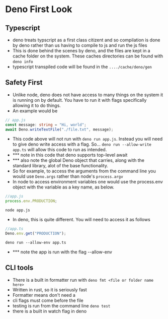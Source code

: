# Deno First Look

## Typescript

-   deno treats typscript as a first class citizent and so compilation is done by deno rather than us having to compile to js and run the js files
-   This is done behind the scenes by deno, and the files are kept in a cache folder on the system. These caches directories can be found with `deno info`
-   typescript transpiled code will be found in the `..../cache/deno/gen`

## Safety First

-   Unlike node, deno does not have access to many things on the system it is running on by default. You have to run it with flags specifically allowing it to do things.
-   An example would be

```typescript
// app.js
const message: string = "Hi, world";
await Deno.writeTextFile("./file.txt", message);
```

-   This code above will not run with `deno run app.js`. Instead you will need to give deno write access with a flag. So...
    `deno run --allow-write app.ts` will allow this code to run as intended.
-   \*\*\* note in this code that deno supports top-level await
-   \*\*\* also note the global Deno object that carries, along with the standard library, alot of the base functionality.
-   So for example, to access the arguments from the command line you would use `Deno.args` rather than node's `process.argv`
-   In node to access environment variables one would use the process.env object with the variable as a key name, as below.

```js
//app.js
process.env.PRODUCTION;
```

`node app.js`

-   In deno, this is quite different. You will need to access it as follows

```typescript
//app.ts
Deno.env.get("PRODUCTION");
```

`deno run --allow-env app.ts`

-   \*\*\* note the app is run with the flag --allow-env

## CLI tools

-   There is a built in formatter run with `deno fmt <file or folder name here>`
-   Written in rust, so it is seriously fast
-   Formatter means don't need a
-   cli flags must come before the file
-   testing is run from the command line `deno test`
-   there is a built in watch flag in deno
